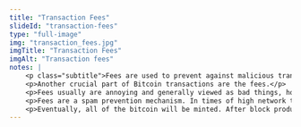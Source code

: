 ```yaml
--- 
title: "Transaction Fees"
slideId: "transaction-fees"
type: "full-image"
img: "transaction_fees.jpg"
imgTitle: "Transaction Fees"
imgAlt: "Transaction fees"
notes: | 
    <p class="subtitle">Fees are used to prevent against malicious transactions from spamming the Bitcoin network.</p>
    <p>Another crucial part of Bitcoin transactions are the fees.</p>
    <p>Fees usually are annoying and generally viewed as bad things, however, fees on the bitcoin network have a purpose. The network can only process so many transactions per second. Now if there are no fees, the network can just get spammed. If someone wanted to they could send a bunch of transactions back and forth between themselves, stalling the system. Fees make this malicious action cost something. If someone wants to clog the network with spam transactions</p>
    <p>Fees are a spam prevention mechanism. In times of high network traffic, a higher fee will most likely be required in order to get your transaction mined. Think of this as an Uber surcharge, the more demand, the more price goes up.</p>
    <p>Eventually, all of the bitcoin will be minted. After block production rewards end, fees will cover the costs of running the network.</p>
---
```

